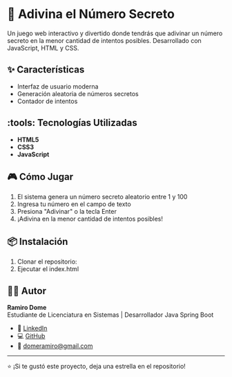 # :1234: Adivina el Número Secreto

Un juego web interactivo y divertido donde tendrás que adivinar un número secreto en la menor cantidad de intentos posibles. Desarrollado con JavaScript, HTML y CSS.

## :sparkles: Características

- Interfaz de usuario moderna
- Generación aleatoria de números secretos
- Contador de intentos

## :tools: Tecnologías Utilizadas

- **HTML5** 
- **CSS3**
- **JavaScript** 

## :video_game: Cómo Jugar

1. El sistema genera un número secreto aleatorio entre 1 y 100
2. Ingresa tu número en el campo de texto
3. Presiona "Adivinar" o la tecla Enter
4. ¡Adivina en la menor cantidad de intentos posibles!

## :package: Instalación

1. Clonar el repositorio:
2. Ejecutar el index.html

## :man_technologist: Autor

**Ramiro Dome**  
Estudiante de Licenciatura en Sistemas | Desarrollador Java Spring Boot

- :link: [LinkedIn](https://www.linkedin.com/in/ramiro-dome)
- :computer: [GitHub](https://github.com/RamiroDome1)
- :email: domeramiro@gmail.com

---

:star: ¡Si te gustó este proyecto, deja una estrella en el repositorio!
